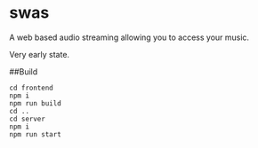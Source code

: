 # swas
A web based audio streaming allowing you to access your music.

Very early state.

##Build
```
cd frontend
npm i
npm run build
cd ..
cd server
npm i
npm run start
```


